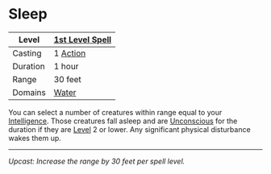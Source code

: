 # Sleep

| Level    | [1st Level Spell](1st%20Level%20Spells.md)                                           |
| -------- | --------------------------------------------------- |
| Casting  | 1 [Action](../../../../Game%20Procedures/Action.md) |
| Duration | 1 hour                                              |
| Range    | 30 feet                                             |
| Domains  | [Water](../../../Spell%20Domains/Water.md)          |

You can select a number of creatures within range equal to your [Intelligence](../../../../Player%20Characters/Chosen%20Statistics/Intelligence.md). Those creatures fall asleep and are [Unconscious](../../../../Conditions/Unconscious.md) for the duration if they are [Level](../../../../Player%20Characters/Derived%20Statistics/Level.md) 2 or lower. Any significant physical disturbance wakes them up.

---
*Upcast: Increase the range by 30 feet per spell level.*
